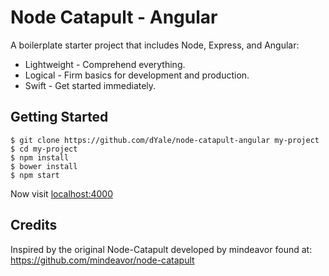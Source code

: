 # Node Catapult - Angular

A boilerplate starter project that includes Node, Express, and Angular:

* Lightweight - Comprehend everything.
* Logical - Firm basics for development and production.
* Swift - Get started immediately.

## Getting Started

```
$ git clone https://github.com/dYale/node-catapult-angular my-project
$ cd my-project
$ npm install
$ bower install
$ npm start
```

Now visit [localhost:4000](http://localhost:4000/)

## Credits
Inspired by the original Node-Catapult developed by mindeavor found at: https://github.com/mindeavor/node-catapult
